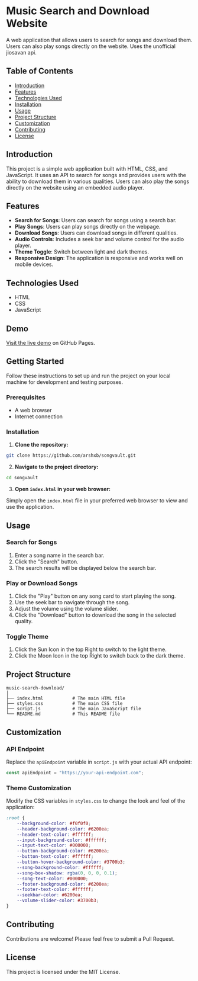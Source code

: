 # Music Search and Download Website

A web application that allows users to search for songs and download them. Users can also play songs directly on the website. Uses the unofficial jiosavan api.

## Table of Contents

- [Introduction](#introduction)
- [Features](#features)
- [Technologies Used](#technologies-used)
- [Installation](#installation)
- [Usage](#usage)
- [Project Structure](#project-structure)
- [Customization](#customization)
- [Contributing](#contributing)
- [License](#license)

## Introduction

This project is a simple web application built with HTML, CSS, and JavaScript. It uses an API to search for songs and provides users with the ability to download them in various qualities. Users can also play the songs directly on the website using an embedded audio player.

## Features

- **Search for Songs**: Users can search for songs using a search bar.
- **Play Songs**: Users can play songs directly on the webpage.
- **Download Songs**: Users can download songs in different qualities.
- **Audio Controls**: Includes a seek bar and volume control for the audio player.
- **Theme Toggle**: Switch between light and dark themes.
- **Responsive Design**: The application is responsive and works well on mobile devices.

## Technologies Used

- HTML
- CSS
- JavaScript

## Demo

[Visit the live demo](https://arshxb.github.io/songvault) on GitHub Pages.

## Getting Started

Follow these instructions to set up and run the project on your local machine for development and testing purposes.

### Prerequisites

- A web browser
- Internet connection

### Installation

1. **Clone the repository:**

```bash
git clone https://github.com/arshxb/songvault.git
```

2. **Navigate to the project directory:**

```bash
cd songvault
```

3. **Open `index.html` in your web browser:**

Simply open the `index.html` file in your preferred web browser to view and use the application.

## Usage

### Search for Songs

1. Enter a song name in the search bar.
2. Click the "Search" button.
3. The search results will be displayed below the search bar.

### Play or Download Songs

1. Click the "Play" button on any song card to start playing the song.
2. Use the seek bar to navigate through the song.
3. Adjust the volume using the volume slider.
4. Click the "Download" button to download the song in the selected quality.

### Toggle Theme

1. Click the Sun Icon in the top Right to switch to the light theme.
2. Click the Moon Icon in the top Right to switch back to the dark theme.

## Project Structure

```plaintext
music-search-download/
│
├── index.html           # The main HTML file
├── styles.css           # The main CSS file
├── script.js            # The main JavaScript file
└── README.md            # This README file
```

## Customization

### API Endpoint

Replace the `apiEndpoint` variable in `script.js` with your actual API endpoint:

```javascript
const apiEndpoint = "https://your-api-endpoint.com";
```

### Theme Customization

Modify the CSS variables in `styles.css` to change the look and feel of the application:

```css
:root {
    --background-color: #f0f0f0;
    --header-background-color: #6200ea;
    --header-text-color: #ffffff;
    --input-background-color: #ffffff;
    --input-text-color: #000000;
    --button-background-color: #6200ea;
    --button-text-color: #ffffff;
    --button-hover-background-color: #3700b3;
    --song-background-color: #ffffff;
    --song-box-shadow: rgba(0, 0, 0, 0.1);
    --song-text-color: #000000;
    --footer-background-color: #6200ea;
    --footer-text-color: #ffffff;
    --seekbar-color: #6200ea;
    --volume-slider-color: #3700b3;
}
```

## Contributing

Contributions are welcome! Please feel free to submit a Pull Request.

## License

This project is licensed under the MIT License.

